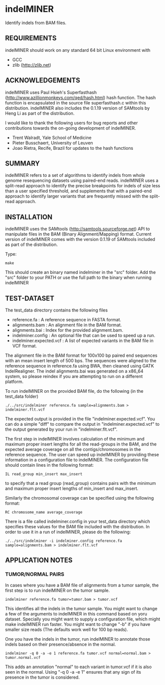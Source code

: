 indelMINER
==========

Identify indels from BAM files.

## REQUIREMENTS
indelMINER should work on any standard 64 bit Linux environment with 

- GCC
- zlib (http://zlib.net)

## ACKNOWLEDGEMENTS
indelMINER uses Paul Hsieh's Superfasthash (http://www.azillionmonkeys.com/qed/hash.html) hash function. The hash function is encapsulated in the source file superfasthash.c within this distribution.
indelMINER also includes the 0.1.19 version of SAMtools by Heng Li as part of
the distribution.

I would like to thank the following users for bug reports and other
contributions towards the on-going development of indelMINER.
- Trent Walradt, Yale School of Medicine
- Pieter Busschaert, University of Leuven
- Joao Rietra, Recife, Brazil for updates to the hash functions 

## SUMMARY
indelMINER refers to a set of algorithms to identify indels from whole genome 
resequencing datasets using paired-end reads. indelMINER uses a split-read 
approach to identify the precise breakpoints for indels of size less than a user
specified threshold, and supplements that with a paired-end approach to identify 
larger variants that are frequently missed with the split-read approach. 

## INSTALLATION
indelMINER uses the SAMtools (http://samtools.sourceforge.net) API to 
manipulate files in the BAM (Binary Alignment/Mapping) format. Current version
of indelMINER comes with the version 0.1.19 of SAMtools included as part of the
distribution.

Type:
```
make 
```
This should create an binary named indelminer in the "src" folder. Add the "src"
folder to your PATH or use the full path to the binary when running indelMINER

## TEST-DATASET
The test\_data directory contains the following files

- reference.fa : A reference sequence in FASTA format.
- alignments.bam : An alignment file in the BAM format.
- alignments.bai : Index for the provided alignment.bam.
- indelminer.config : An optional file that can be used to speed up a run.
- indelminer.expected.vcf : A list of expected variants in the BAM file in VCF format.

The alignment file in the BAM format for 100x100 bp paired end sequences with 
an mean insert length of 500 bps. The sequences were aligned to the reference 
sequence in reference.fa using BWA, then cleaned using GATK IndelRealigner. The 
indel alignments.bai was generated on a x86\_64 system, so please reindex if 
you are attempting to run on a different platform.

To run indelMINER on the provided BAM file, do the following (in the test\_data
folder)

```
./../src/indelminer reference.fa sample=alignments.bam > indelminer.flt.vcf
```

The expected output is provided in the file "indelminer.expected.vcf".  You can 
do a simple "diff" to compare the output in "indelminer.expected.vcf" to the 
output generated by your run in "indelminer.flt.vcf".

The first step in indelMINER involves calculation of the minimum and maximum
proper insert lengths for all the read-groups in the BAM, and the expected
average coverage on all the contigs/chromosomes in the reference sequence. The
user can speed up indelMINER by providing these information in a configuration
file to indelMINER. The configuration file should contain lines in the following
format:

```
IL read_group min_insert max_insert
```

to specify that a read group (read\_group) contains pairs with the minimum and
maximum proper insert lengths of min\_insert and max\_insert.

Similarly the chromosomal coverage can be specified using the following format:

```
RC chromosome_name average_coverage
```

There is a file called indelminer.config in your test\_data directory which
specifies these values for the BAM file included with the distribution. In order
to use it in a run of indelMINER, please do the following:

```
./../src/indelminer -i indelminer.config reference.fa sample=alignments.bam > indelminer.flt.vcf
```

## APPLICATION NOTES
### TUMOR/NORMAL PAIRS
In cases where you have a BAM file of alignments from a tumor sample, the first
step is to run indelMINER on the tumor sample.

```
indelminer reference.fa tumor=tumor.bam > tumor.vcf
```

This identifies all the indels in the tumor sample. You might want to change a
few of the arguments to indelMINER in this command based on yoru dataset.
Specially you might want to supply a configuration file, which might make
indelMINER run faster. You might want to change "-b" if you have smaller size
reads (The defaults work well for 100 bp reads).

One you have the indels in the tumor, run indelMINER to annotate those indels
based on their presence/absence in the normal.

```
indelminer -q 0 -a -e 1 reference.fa tumor.vcf normal=normal.bam > tumor.normal.vcf
```

This adds an annotation "normal" to each variant in tumor.vcf if it is also seen
in the normal. Using "-q 0 -a -e 1" ensures that any sign of its presence in the
tumor is considered.
